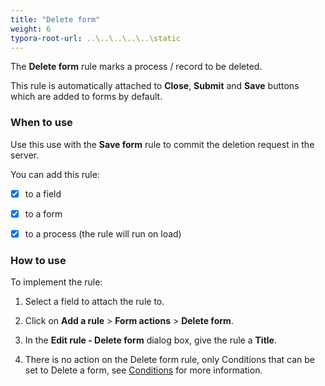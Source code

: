 ```yaml
---
title: "Delete form"
weight: 6
typora-root-url: ..\..\..\..\..\static
---
```


The **Delete form** rule marks a process / record to be deleted.

 This rule is automatically attached to **Close**, **Submit** and **Save** buttons which are added to forms by default. 

### When to use

Use this use with the **Save form** rule to commit the deletion request in the server.		

You can add this rule:

- [x] to a field
- [x] to a form 
- [x] to a process (the rule will run on load)



### How to use

To implement the rule:

1. Select a field to attach the rule to.

2. Click on **Add a rule** > **Form actions** > **Delete form**. 

3. In the **Edit rule - Delete form** dialog box, give the rule a **Title**. 

4. There is no action on the Delete form rule, only Conditions that can be set to Delete a form, see [Conditions](/docs/platform/rules/general/add-conditions/) for more information.




